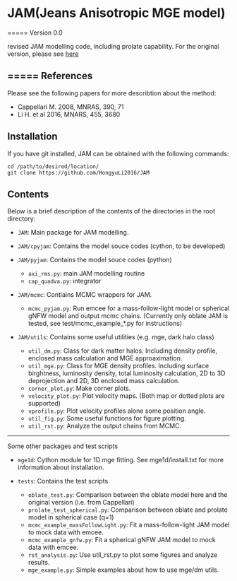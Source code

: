 # JAM(Jeans Anisotropic MGE model)
=====
Version 0.0 

revised JAM modelling code, including prolate capability.
For the original version, please see [here](http://www-astro.physics.ox.ac.uk/~mxc/software/)

=====
References
-----
Please see the following papers for more describtion about the method:
 * Cappellari M. 2008, MNRAS, 390, 71
 * Li H. et al 2016, MNARS, 455, 3680

Installation
----------
If you have git installed, JAM can be obtained with the following commands:
```
cd /path/to/desired/location/
git clone https://github.com/HongyuLi2016/JAM
```

Contents
--------
Below is a brief description of the contents of the directories in the
 root directory:
 
 * `JAM`:  Main package for JAM modelling.

 * `JAM/cpyjam`: Contains the model souce codes (cython, to be developed)

 * `JAM/pyjam`: Contains the model souce codes (python)
    * `axi_rms.py`: main JAM modelling routine
    * `cap_quadva.py`: integrator
  
 * `JAM/mcmc`: Contiains MCMC wrappers for JAM. 
    * `mcmc_pyjam.py`: Run emcee for a mass-follow-light model or spherical gNFW model and output
    mcmc chains. (Currently only oblate JAM is tested, see test/mcmc_example_*.py for instructions)
    
 * `JAM/utils`: Contains some useful utilities (e.g. mge, dark halo class)
    * `util_dm.py`: Class for dark matter halos. Including density profile, enclosed mass calculation and MGE
    approaximation.
    * `util_mge.py`: Class for MGE density profiles. Including surface birghtness, luminosity density, total
    luminosity calculation, 2D to 3D deprojection and 2D, 3D enclosed mass calculation.
    * `corner_plot.py`: Make corner plots.
    * `velocity_plot.py`: Plot velocity maps. (Both map or dotted plots are supported)
    * `vprofile.py`: Plot velocity profiles alone some position angle.
    * `util_fig.py`: Some useful functions for figure plotting.
    * `util_rst.py`: Analyze the output chains from MCMC.

--------
Some other packages and test scripts
* `mge1d`: Cython module for 1D mge fitting. See mge1d/install.txt for more information  about installation.

 * `tests`: Contains the test scripts
    * `oblate_test.py`: Comparison between the oblate model here and the original version (i.e. from Cappellari)
    * `prolate_test_spherical.py`: Comparison between oblate and prolate model in spherical case (q=1)
    * `mcmc_example_massFollowLight.py`: Fit a mass-follow-light JAM model to mock data with emcee.
    * `mcmc_example_gnfw.py`: Fit a spherical gNFW JAM model to mock data with emcee.
    * `rst_analysis.py`: Use util_rst.py to plot some figures and analyze results.
    * `mge_example.py`: Simple examples about how to use mge/dm utils.
